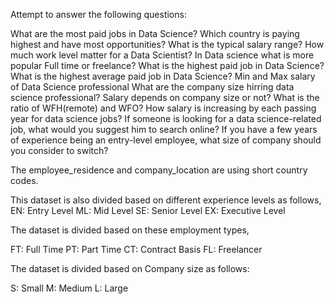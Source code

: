 Attempt to answer the following questions:

What are the most paid jobs in Data Science?
Which country is paying highest and have most opportunities?
What is the typical salary range?
How much work level matter for a Data Scientist?
In Data science what is more popular Full time or freelance?
What is the highest paid job in Data Science?
What is the highest average paid job in Data Science?
Min and Max salary of Data Science professional
What are the company size hirring data science professional?
Salary depends on company size or not?
What is the ratio of WFH(remote) and WFO?
How salary is increasing by each passing year for data science jobs?
If someone is looking for a data science-related job, what would you suggest him to search online?
If you have a few years of experience being an entry-level employee, what size of company should you consider to switch?

The employee_residence and company_location are using short country codes.

This dataset is also divided based on different experience levels as follows,
EN: Entry Level
ML: Mid Level
SE: Senior Level
EX: Executive Level

The dataset is divided based on these employment types,

FT: Full Time
PT: Part Time
CT: Contract Basis
FL: Freelancer

The dataset is divided based on Company size as follows:

S: Small
M: Medium
L: Large
